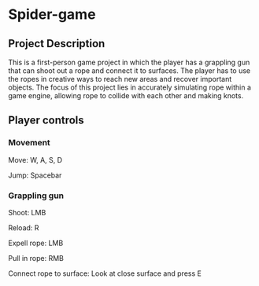 # Spider-game
## Project Description
This is a first-person game project in which the player has a grappling gun that can shoot out a rope and connect it to surfaces. The player has to use the ropes in creative ways to reach new areas and recover important objects. The focus of this project lies in accurately simulating rope within a game engine, allowing rope to collide with each other and making knots.

## Player controls
### Movement
Move: W, A, S, D

Jump: Spacebar

### Grappling gun
Shoot: LMB

Reload: R

Expell rope: LMB

Pull in rope: RMB

Connect rope to surface: Look at close surface and press E
